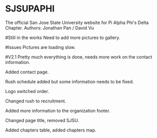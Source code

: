 # SJSUPAPHI

The official San Jose State University website for Pi Alpha Phi's Delta Chapter.
Authors: Jonathan Pan / David Vu

#Still in the works
Need to add more pictures to gallery.

#Issues
Pictures are loading slow.

#V2.1
Pretty much everything is done, needs more work on the contact information.

Added contact page.

Rush schedule added but some information needs to be fixed.

Logo switched order.

Changed rush to recruitment.

Added more information to the organization footer.

Changed page title, removed SJSU.

Added chapters table, added chapters map.



